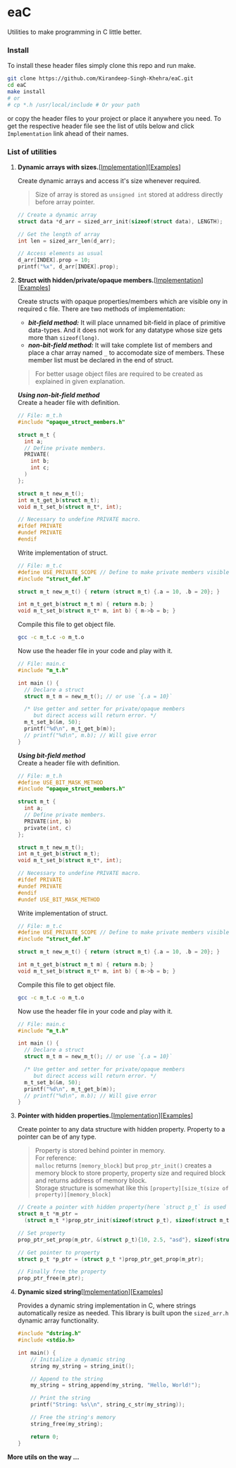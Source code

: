 # eaC
Utilities to make programming in C little better.

### Install
To  install these header files simply clone this repo and run make.
```bash
git clone https://github.com/Kirandeep-Singh-Khehra/eaC.git
cd eaC
make install
# or
# cp *.h /usr/local/include # Or your path
```
or copy the header files to your project or place it anywhere you need. To get the respective header file see the list of utils below and click `Implementation` link ahead of their names.

### List of utilities
1. **Dynamic arrays with sizes.**[[Implementation](sized_arr.h)][[Examples](/examples/sized_arr)]

    Create dynamic arrays and access it's size whenever required.
    > Size of array is stored as `unsigned int` stored at address directly before array pointer.
    ```c
    // Create a dynamic array
    struct data *d_arr = sized_arr_init(sizeof(struct data), LENGTH);
    
    // Get the length of array
    int len = sized_arr_len(d_arr);
    
    // Access elements as usual
    d_arr[INDEX].prop = 10;
    printf("%x", d_arr[INDEX].prop);
    ```

2. **Struct with hidden/private/opaque members.**[[Implementation](opaque_struct_members.h)][[Examples](/examples/opaque_struct_members)]

    Create structs with opaque properties/members which are visible ony in required c file. There are two methods of implementation:
     - ***bit-field method:*** It will place unnamed bit-field in place of primitive data-types. And it does not work for any datatype whose size gets more than `sizeof(long)`.
     - ***non-bit-field method:*** It will take complete list of members and place a char array named `_` to accomodate size of members. These member list must be declared in the end of struct.
    > For better usage object files are required to be created as explained in given explanation.


    ***Using non-bit-field method***<br>
    Create a header file with definition.
    ```c
    // File: m_t.h
    #include "opaque_struct_members.h"

    struct m_t {
      int a;
      // Define private members.
      PRIVATE(
        int b;
        int c;
      )
    };

    struct m_t new_m_t();
    int m_t_get_b(struct m_t);
    void m_t_set_b(struct m_t*, int);

    // Necessary to undefine PRIVATE macro.
    #ifdef PRIVATE
    #undef PRIVATE
    #endif
    ```

    Write implementation of struct.
    ```c
    // File: m_t.c
    #define USE_PRIVATE_SCOPE // Define to make private members visible in this scope.
    #include "struct_def.h"

    struct m_t new_m_t() { return (struct m_t) {.a = 10, .b = 20}; }

    int m_t_get_b(struct m_t m) { return m.b; }
    void m_t_set_b(struct m_t* m, int b) { m->b = b; }
    ```
    Compile this file to get object file.
    ```bash
    gcc -c m_t.c -o m_t.o
    ```
    Now use the header file in your code and play with it.
    ```c
    // File: main.c
    #include "m_t.h"

    int main () {
      // Declare a struct
      struct m_t m = new_m_t(); // or use `{.a = 10}`

      /* Use getter and setter for private/opaque members 
         but direct access will return error. */
      m_t_set_b(&m, 50);
      printf("%d\n", m_t_get_b(m));
      // printf("%d\n", m.b); // Will give error
    }
    ```

    ***Using bit-field method***<br>
    Create a header file with definition.
    ```c
    // File: m_t.h
    #define USE_BIT_MASK_METHOD
    #include "opaque_struct_members.h"

    struct m_t {
      int a;
      // Define private members.
      PRIVATE(int, b)
      private(int, c)
    };

    struct m_t new_m_t();
    int m_t_get_b(struct m_t);
    void m_t_set_b(struct m_t*, int);

    // Necessary to undefine PRIVATE macro.
    #ifdef PRIVATE
    #undef PRIVATE
    #endif
    #undef USE_BIT_MASK_METHOD
    ```

    Write implementation of struct.
    ```c
    // File: m_t.c
    #define USE_PRIVATE_SCOPE // Define to make private members visible in this scope.
    #include "struct_def.h"

    struct m_t new_m_t() { return (struct m_t) {.a = 10, .b = 20}; }

    int m_t_get_b(struct m_t m) { return m.b; }
    void m_t_set_b(struct m_t* m, int b) { m->b = b; }
    ```
    Compile this file to get object file.
    ```bash
    gcc -c m_t.c -o m_t.o
    ```
    Now use the header file in your code and play with it.
    ```c
    // File: main.c
    #include "m_t.h"

    int main () {
      // Declare a struct
      struct m_t m = new_m_t(); // or use `{.a = 10}`

      /* Use getter and setter for private/opaque members 
         but direct access will return error. */
      m_t_set_b(&m, 50);
      printf("%d\n", m_t_get_b(m));
      // printf("%d\n", m.b); // Will give error
    }
    ```

3. **Pointer with hidden properties.**[[Implementation](prop_ptr.h)][[Examples](/examples/prop_ptr)]

    Create pointer to any data structure with hidden property. Property to a pointer can be of any type.
    > Property is stored behind pointer in memory.<br>
    > For reference:<br>
    > `malloc` returns `[memory_block]` but `prop_ptr_init()` creates a memory block to store property, property size and required block and returns address of memory block. <br>
    > Storage structure is somewhat like this `[property][size_t(size of property)][memory_block]`
    ```c
    // Create a pointer with hidden property(here `struct p_t` is used as property).
    struct m_t *m_ptr =
      (struct m_t *)prop_ptr_init(sizeof(struct p_t), sizeof(struct m_t));

    // Set property
    prop_ptr_set_prop(m_ptr, &(struct p_t){10, 2.5, "asd"}, sizeof(struct p_t));

    // Get pointer to property
    struct p_t *p_ptr = (struct p_t *)prop_ptr_get_prop(m_ptr);

    // Finally free the property
    prop_ptr_free(m_ptr);
    ```
4. **Dynamic sized string**[[Implementation](dstring.h)][[Examples](/examples/dstring)]

    Provides a dynamic string implementation in C, where strings automatically resize as needed.  This library is built upon the `sized_arr.h` dynamic array functionality.
    ```c
    #include "dstring.h"
    #include <stdio.h>

    int main() {
        // Initialize a dynamic string
        string my_string = string_init();

        // Append to the string
        my_string = string_append(my_string, "Hello, World!");

        // Print the string
        printf("String: %s\\n", string_c_str(my_string));

        // Free the string's memory
        string_free(my_string);

        return 0;
    }
    ```

**More utils on the way ...**

